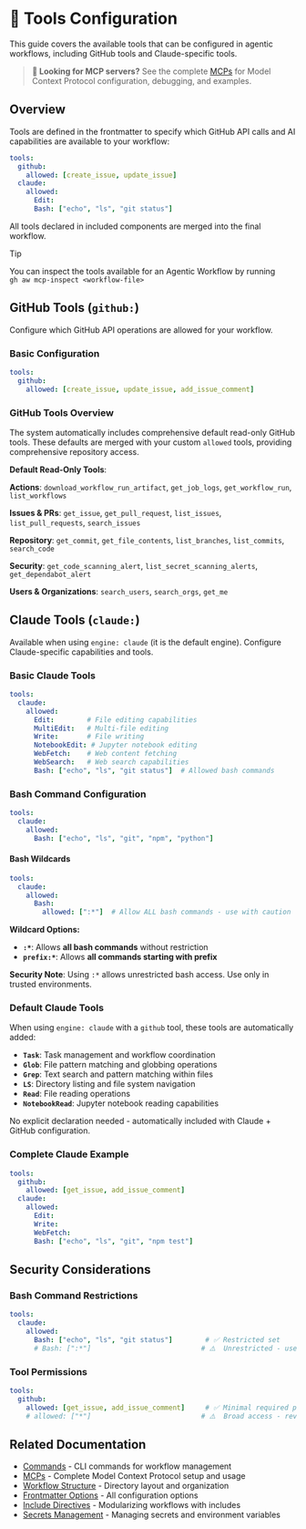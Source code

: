 # 🔧 Tools Configuration

This guide covers the available tools that can be configured in agentic workflows, including GitHub tools and Claude-specific tools.

> **📘 Looking for MCP servers?** See the complete [MCPs](mcps.md) for Model Context Protocol configuration, debugging, and examples.

## Overview

Tools are defined in the frontmatter to specify which GitHub API calls and AI capabilities are available to your workflow:

```yaml
tools:
  github:
    allowed: [create_issue, update_issue]
  claude:
    allowed:
      Edit:
      Bash: ["echo", "ls", "git status"]
```

All tools declared in included components are merged into the final workflow.

> [!TIP]
> You can inspect the tools available for an Agentic Workflow by running <br/>
> `gh aw mcp-inspect <workflow-file>`

## GitHub Tools (`github:`)

Configure which GitHub API operations are allowed for your workflow.

### Basic Configuration

```yaml
tools:
  github:
    allowed: [create_issue, update_issue, add_issue_comment]
```

### GitHub Tools Overview

The system automatically includes comprehensive default read-only GitHub tools. These defaults are merged with your custom `allowed` tools, providing comprehensive repository access.

**Default Read-Only Tools**:

**Actions**: `download_workflow_run_artifact`, `get_job_logs`, `get_workflow_run`, `list_workflows`

**Issues & PRs**: `get_issue`, `get_pull_request`, `list_issues`, `list_pull_requests`, `search_issues`

**Repository**: `get_commit`, `get_file_contents`, `list_branches`, `list_commits`, `search_code`

**Security**: `get_code_scanning_alert`, `list_secret_scanning_alerts`, `get_dependabot_alert`

**Users & Organizations**: `search_users`, `search_orgs`, `get_me`

## Claude Tools (`claude:`)

Available when using `engine: claude` (it is the default engine). Configure Claude-specific capabilities and tools.

### Basic Claude Tools

```yaml
tools:
  claude:
    allowed:
      Edit:        # File editing capabilities
      MultiEdit:   # Multi-file editing
      Write:       # File writing
      NotebookEdit: # Jupyter notebook editing
      WebFetch:    # Web content fetching
      WebSearch:   # Web search capabilities
      Bash: ["echo", "ls", "git status"]  # Allowed bash commands
```

### Bash Command Configuration

```yaml
tools:
  claude:
    allowed:
      Bash: ["echo", "ls", "git", "npm", "python"]
```

#### Bash Wildcards

```yaml
tools:
  claude:
    allowed:
      Bash:
        allowed: [":*"]  # Allow ALL bash commands - use with caution
```

**Wildcard Options:**
- **`:*`**: Allows **all bash commands** without restriction
- **`prefix:*`**: Allows **all commands starting with prefix**

**Security Note**: Using `:*` allows unrestricted bash access. Use only in trusted environments.

### Default Claude Tools

When using `engine: claude` with a `github` tool, these tools are automatically added:

- **`Task`**: Task management and workflow coordination
- **`Glob`**: File pattern matching and globbing operations  
- **`Grep`**: Text search and pattern matching within files
- **`LS`**: Directory listing and file system navigation
- **`Read`**: File reading operations
- **`NotebookRead`**: Jupyter notebook reading capabilities

No explicit declaration needed - automatically included with Claude + GitHub configuration.

### Complete Claude Example

```yaml
tools:
  github:
    allowed: [get_issue, add_issue_comment]
  claude:
    allowed:
      Edit:
      Write:
      WebFetch:
      Bash: ["echo", "ls", "git", "npm test"]
```


## Security Considerations

### Bash Command Restrictions
```yaml
tools:
  claude:
    allowed:
      Bash: ["echo", "ls", "git status"]        # ✅ Restricted set
      # Bash: [":*"]                           # ⚠️  Unrestricted - use carefully
```

### Tool Permissions
```yaml
tools:
  github:
    allowed: [get_issue, add_issue_comment]     # ✅ Minimal required permissions
    # allowed: ["*"]                           # ⚠️  Broad access - review carefully
```

## Related Documentation

- [Commands](commands.md) - CLI commands for workflow management
- [MCPs](mcps.md) - Complete Model Context Protocol setup and usage
- [Workflow Structure](workflow-structure.md) - Directory layout and organization
- [Frontmatter Options](frontmatter.md) - All configuration options
- [Include Directives](include-directives.md) - Modularizing workflows with includes
- [Secrets Management](secrets.md) - Managing secrets and environment variables
